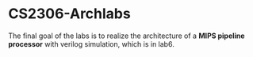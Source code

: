 # CS2306-Archlabs

The final goal of the labs is to realize the architecture of a **MIPS pipeline processor** with verilog simulation, which is in lab6.